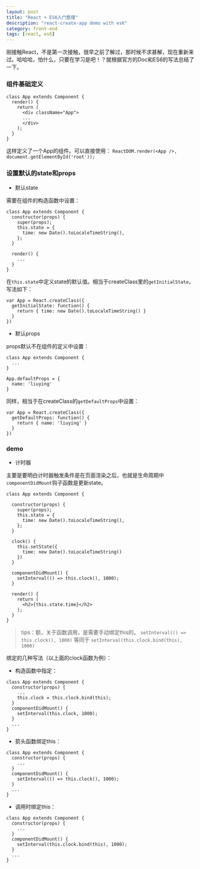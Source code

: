 ```yaml
---
layout: post
title: "React + ES6入门整理"
description: "react-create-app demo with es6"
category: front-end
tags: [react, es6]
---
```


刚接触React，不是第一次接触，很早之前了解过，那时候不求甚解，现在重新来过。哈哈哈，怕什么，只要在学习是吧！？就根据官方的Doc和ES6的写法总结了一下。

### 组件基础定义

```
class App extends Component {
  render() {
    return (
      <div className="App">
      ...
      </div>
    );
  }
}
```

这样定义了一个App的组件。可以直接使用：
`ReactDOM.render(<App />, document.getElementById('root'));`

### 设置默认的state和props

- 默认state

需要在组件的构造函数中设置：

```
class App extends Component {
  constructor(props) {
    super(props);
    this.state = {
      time: new Date().toLocaleTimeString(),
    };
  }

  render() {
    ...
  }
}
```

在`this.state`中定义state的默认值。相当于createClass里的`getInitialState`，写法如下：

```
var App = React.createClass({
  getInitialState: function() {
    return { time: new Date().toLocaleTimeString() }
  }
})
```

- 默认props

props默认不在组件的定义中设置：

```
class App extends Component {
  ...
}

App.defaultProps = {
  name: 'liuying'
}
```

同样，相当于在createClass的`getDefaultProps`中设置：

```
var App = React.createClass({
  getDefaultProps: function() {
    return { name: 'liuying' }
  }
})
```

### demo

- 计时器

主要是要明白计时器触发条件是在页面渲染之后，也就是生命周期中`componentDidMount`钩子函数是更新state。

```
class App extends Component {

  constructor(props) {
    super(props);
    this.state = {
      time: new Date().toLocaleTimeString(),
    };
  }

  clock() {
    this.setState({
      time: new Date().toLocaleTimeString()
    })
  }

  componentDidMount() {
    setInterval(() => this.clock(), 1000);
  }
  
  render() {
    return (
      <h2>{this.state.time}</h2>
    );
  }
}
```

> tips：额，关于函数调用，是需要手动绑定this的。
  `setInterval(() => this.clock(), 1000)` 等同于 `setInterval(this.clock.bind(this), 1000)`

绑定的几种写法（以上面的clock函数为例）：

- 构造函数中指定：

```
class App extends Component {
  constructor(props) {
    ...
    this.clock = this.clock.bind(this);
  }
  componentDidMount() {
    setInterval(this.clock, 1000);
  }
  ...
}
```

- 箭头函数绑定this：

```
class App extends Component {
  constructor(props) {
    ...
  }
  componentDidMount() {
    setInterval(() => this.clock(), 1000);
  }
  ...
}
```

- 调用时绑定this：

```
class App extends Component {
  constructor(props) {
    ...
  }
  componentDidMount() {
    setInterval(this.clock.bind(this), 1000);
  }
  ...
}
``` 
